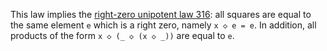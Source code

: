 This law implies the [right-zero unipotent law 316](https://teorth.github.io/equational_theories/implications/?316): all squares are equal to the same element `e` which is a right zero, namely `x ◇ e = e`.  In addition, all products of the form `x ◇ (_ ◇ (x ◇ _))` are equal to `e`.
